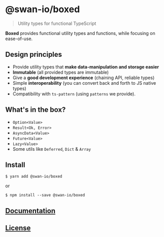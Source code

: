 # @swan-io/boxed

> Utility types for functional TypeScript

**Boxed** provides functional utility types and functions, while focusing on ease-of-use.

## Design principles

- Provide utility types that **make data-manipulation and storage easier**
- **Immutable** (all provided types are immutable)
- Give a **good development experience** (chaining API, reliable types)
- Simple **interoperability** (you can convert back and forth to JS native types)
- Compatibility with `ts-pattern` (using `patterns` we provide).

## What's in the box?

- `Option<Value>`
- `Result<Ok, Error>`
- `AsyncData<Value>`
- `Future<Value>`
- `Lazy<Value>`
- Some utils like `Deferred`, `Dict` & `Array`

## Install

```console
$ yarn add @swan-io/boxed
```

or

```console
$ npm install --save @swan-io/boxed
```

## [Documentation](https://bloodyowl.github.io/boxed)

## [License](./MIT-LICENSE)
